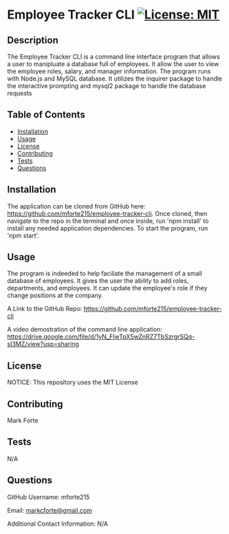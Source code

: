 # Employee Tracker CLI [![License: MIT](https://img.shields.io/badge/License-MIT-yellow.svg)](https://opensource.org/licenses/MIT)

## Description

The Employee Tracker CLI is a command line interface program that allows a user to manipluate a database full of employees. It allow the user to view the employee roles, salary, and manager information. The program runs with Node.js and MySQL database. It utilizes the inquirer package to handle the interactive prompting and mysql2 package to handle the database requests

## Table of Contents

- [Installation](#installation)
- [Usage](#usage)
- [License](#license)
- [Contributing](#contributing)
- [Tests](#tests)
- [Questions](#questions)

## Installation

The application can be cloned from GitHub here: https://github.com/mforte215/employee-tracker-cli. Once cloned, then navigate to the repo in the terminal and once inside, run 'npm install' to install any needed application dependencies. To start the program, run 'npm start'.

## Usage

The program is indeeded to help faciliate the management of a small database of employees. It gives the user the ability to add roles, departments, and employees. It can update the employee's role if they change positions at the company.

A Link to the GitHub Repo: https://github.com/mforte215/employee-tracker-cli

A video demostration of the command line application: https://drive.google.com/file/d/1yN_FlwTpX5wZnRZ7TbSzrgrSQq-sI3MZ/view?usp=sharing

## License

NOTICE: This repository uses the MIT License

## Contributing

Mark Forte

## Tests

N/A

## Questions

GitHub Username: mforte215

Email: markcforte@gmail.com

Additional Contact Information: N/A
